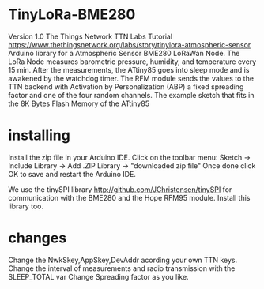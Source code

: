 # TinyLoRa-BME280
Version 1.0
The Things Network TTN Labs Tutorial https://www.thethingsnetwork.org/labs/story/tinylora-atmospheric-sensor
Arduino library for a Atmospheric Sensor BME280 LoRaWan Node.
The LoRa Node measures barometric pressure, humidity, and temperature every 15 min. 
After the measurements, the ATtiny85 goes into sleep mode and is awakened by the watchdog timer.
The RFM module sends the values to the TTN backend with Activation by Personalization (ABP) 
a fixed spreading factor and one of the four random channels.
The example sketch that fits in the 8K Bytes Flash Memory of the ATtiny85

# installing
Install the zip file in your Arduino IDE.
Click on the toolbar menu: Sketch -> Include Library -> Add .ZIP Library -> "downloaded zip file"
Once done click OK to save and restart the Arduino IDE.

We use the tinySPI library http://github.com/JChristensen/tinySPI
for communication with the BME280 and the Hope RFM95 module.
Install this library too.

# changes
Change the NwkSkey,AppSkey,DevAddr acording your own TTN keys.
Change the interval of measurements and radio transmission with the SLEEP_TOTAL var
Change Spreading factor as you like.

